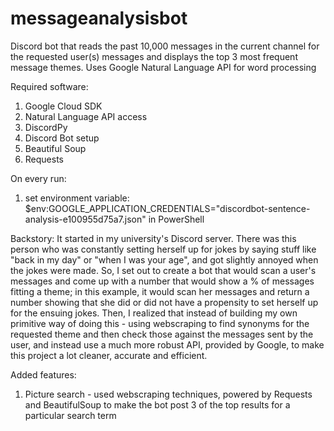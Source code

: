 # messageanalysisbot  
Discord bot that reads the past 10,000 messages in the current channel for the requested user(s) messages and displays the top 3 most frequent message themes.
Uses Google Natural Language API for word processing

Required software:
1. Google Cloud SDK
2. Natural Language API access
3. DiscordPy
4. Discord Bot setup
5. Beautiful Soup
6. Requests 

On every run:
1. set environment variable: $env:GOOGLE_APPLICATION_CREDENTIALS="discordbot-sentence-analysis-e100955d75a7.json" in PowerShell


Backstory:
It started in my university's Discord server. There was this person who was constantly setting herself up for jokes by saying stuff like 
"back in my day" or "when I was your age", and got slightly annoyed when the jokes were made. 
So, I set out to create a bot that would scan a user's messages and come up with a number that would show a % of messages fitting a theme; 
in this example, it would scan her messages and return a number showing that she did or did not have a propensity to set herself up for the ensuing jokes.
Then, I realized that instead of building my own primitive way of doing this - using webscraping to find synonyms for the requested theme and then check those against the messages sent by the user, 
and instead use a much more robust API, provided by Google, to make this project a lot cleaner, accurate and efficient.

Added features: 
1. Picture search - used webscraping techniques, powered by Requests and BeautifulSoup to make the bot post 3 of the top results for a particular search term